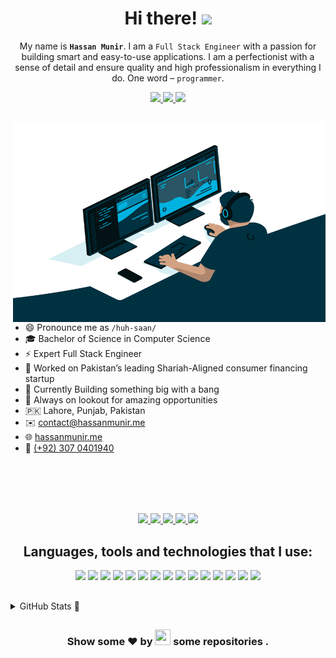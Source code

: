 <h1 align="center">Hi there! 
	<img src="https://media.giphy.com/media/hvRJCLFzcasrR4ia7z/giphy.gif" width="25px" />
</h1>

<p align="center">My name is  <b><code>Hassan Munir</code></b>. I am a <code>Full Stack Engineer</code> with a passion for building smart and easy-to-use applications. I am a perfectionist with a sense of detail and ensure quality and high professionalism in everything I do. One word – <code>programmer</code>.</p>

<p align="center">
	<a href="mailto:hassanmunir.me@gmail.com" target="_blank">
		<img src="https://shields.io/badge/-e--mail-red?style=for-the-badge&logo=gmail&logoColor=fff&labelColor=333" />
	</a> 
	<a href="https://hassanmunir.me" target="_blank">
		<img src="https://shields.io/badge/-WEBSITE-2B579A?style=for-the-badge&logo=website&logoColor=fff&labelColor=333" />
	</a>
	<a href="https://github.com/hsnmnr" target="_blank">
		<img src="https://shields.io/badge/-Github-181717?style=for-the-badge&logo=github&logoColor=fff&labelColor=333" />
	</a> 
</p>

<h2></h2>

<img align="right" alt="GIF" src="https://github.com/hsnmnr/hsnmnr/blob/main/code.gif?raw=true" width="500" height="320" />
  
- 😄 Pronounce me as `/huh-saan/`
- 🎓 Bachelor of Science in Computer Science
- ⚡ Expert Full Stack Engineer
- 🌱 Worked on Pakistan’s leading Shariah-Aligned consumer financing startup
- 🚀 Currently Building something big with a bang
- 🔭 Always on lookout for amazing opportunities
- 🇵🇰 Lahore, Punjab, Pakistan
- ✉️ <a href="mailto:contact@hassanmunir.me" target="_blank">contact@hassanmunir.me</a>
- 🌐 <a href="https://www.hassanmunir.me" target="_blank">hassanmunir.me</a>
- 📱 <a href="tel:+923070401940" target="_blank">(+92) 307 0401940</a>

<br><br><br><br>

<div align="center">
	<a href="https://hassanmunir.me" target="_blank">
		<img src="https://img.shields.io/badge/Portfolio-000000?style=for-the-badge&logo=opsgenie&logoColor=ffffff">
	</a> 
	<a href="https://github.com/hsnmnr/" target="_blank">
		<img src="https://img.shields.io/badge/Github-211F1F?style=for-the-badge&logo=GitHub&logoColor=ffffff">
	</a> 
	<a href="https://www.linkedin.com/in/hsnmnr/" target="_blank">
		<img src="https://img.shields.io/badge/Linkedin-0077B5?style=for-the-badge&logo=Linkedin&logoColor=ffffff">
	</a>
	<a href="mailto:hassanmunir.me@gmail.com" target="_blank">
		<img src="https://img.shields.io/badge/Gmail-D44638?style=for-the-badge&logo=gmail&logoColor=ffffff">
	</a>
	<a href="https://wa.me/923070401940?text=%23Github" target="_blank">
		<img src="https://img.shields.io/badge/Chat-25D366?style=for-the-badge&logo=WhatsApp&logoColor=ffffff">
	</a>
</div>

<h2></h2>

<h2 align="center">Languages, tools and technologies that I use:</h2>

<p align="center">
	<img src="https://img.shields.io/badge/-JavaScript-e3f248?style=flat-square&logo=JavaScript&logoColor=yellow" />
	<img src="https://img.shields.io/badge/-TypeScript-216186?style=flat-square&logo=TypeScript&logoColor=blue" />
	<img src="https://img.shields.io/badge/-Node.Js-8fed2e?style=flat-square&logo=node.js&logoColor=green" />
	<img src="https://img.shields.io/badge/-React-20232a?style=flat-square&logo=React&logoColor=61DAFB" />
	<img src="https://img.shields.io/badge/-Next.js-000?style=flat-square&logo=Next.js&logoColor=white" />
	<img src="https://img.shields.io/badge/-PHP-777BB4?style=flat-square&logo=PHP&logoColor=white" />
	<img src="https://img.shields.io/badge/-Sass-CC6699?style=flat-square&logo=Sass&logoColor=white" />
	<img src="https://img.shields.io/badge/-GraphQL-E10098?style=flat-square&logo=graphql&logoColor=white" />
	<img src="https://img.shields.io/badge/-webpack-2b3a42?style=flat-square&logo=webpack&logoColor=8DD6F9" />
	<img src="https://img.shields.io/badge/-styled_components-DB7093?style=flat-square&logo=styled-components&logoColor=white" />
	<img src="https://img.shields.io/badge/-Git-F05032?style=flat-square&logo=git&logoColor=white" />
	<img src="https://img.shields.io/badge/-Figma-F24E1E?style=flat-square&logo=Figma&logoColor=white" />
	<img src="https://img.shields.io/badge/-Docker-2496ED?style=flat-square&logo=Docker&logoColor=white" />
	<img src="https://img.shields.io/badge/-Prettier-F7B93E?style=flat-square&logo=prettier&logoColor=white" />
	<img src="https://img.shields.io/badge/-Android-3DDC84?style=flat-square&logo=Android&logoColor=fff" />
</p>

<h2></h2>

<details>
	<summary>
		GitHub Stats 📝
	</summary>
	<p>
		<center>
			<div align="center">
				<img align="center"  src="https://github-readme-stats.vercel.app/api/top-langs/?username=hsnmnr&theme=dark&layout=compact&langs_count=20"/>
			</div>
			<br>
			<div align="center">
				<img align="center"  src="https://github-readme-stats.vercel.app/api?username=hsnmnr&theme=dark"/>
			</div>
			<br>
			<p align="center">
				<img align="center" src="https://github-readme-streak-stats.herokuapp.com/?user=hsnmnr&theme=dark&hide_border=true"/>
			</p>
			<p align="center">
				<img src="https://metrics.lecoq.io/hsnmnr" alt="Github Metrics" />
			</p>
		</center>
	</p>
</details>

<h2></h2>

<h3 align="center">
	Show some ❤ by
	<img src="https://imgur.com/o7ncZFp.jpg" height=25px width=25px> some repositories .
</h3>

<h2></h2>
